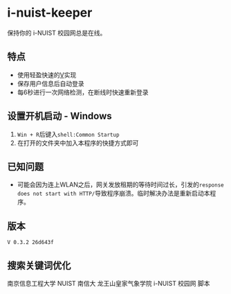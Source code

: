 # i-nuist-keeper
保持你的 i-NUIST 校园网总是在线。
## 特点
- 使用轻盈快速的[V](https://vlang.io/)实现
- 保存用户信息后自动登录
- 每6秒进行一次网络检测，在断线时快速重新登录
## 设置开机启动 - Windows
1. `Win + R`后键入`shell:Common Startup`
2. 在打开的文件夹中加入本程序的快捷方式即可
## 已知问题
- 可能会因为连上WLAN之后，网关发放租期的等待时间过长，引发的`response does not start with HTTP/`导致程序崩溃。临时解决办法是重新启动本程序。
## 版本
```text
V 0.3.2 26d643f
```
## 搜索关键词优化
南京信息工程大学 NUIST 南信大 龙王山皇家气象学院 i-NUIST 校园网 脚本
